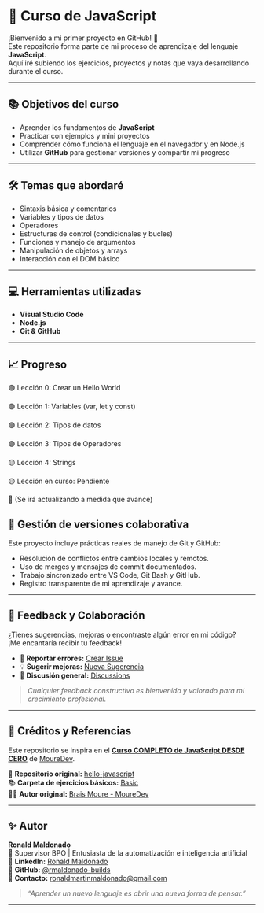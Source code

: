 # 🧠 Curso de JavaScript

¡Bienvenido a mi primer proyecto en GitHub! 🚀  
Este repositorio forma parte de mi proceso de aprendizaje del lenguaje **JavaScript**.  
Aquí iré subiendo los ejercicios, proyectos y notas que vaya desarrollando durante el curso.

---

## 📚 Objetivos del curso

- Aprender los fundamentos de **JavaScript**  
- Practicar con ejemplos y mini proyectos  
- Comprender cómo funciona el lenguaje en el navegador y en Node.js  
- Utilizar **GitHub** para gestionar versiones y compartir mi progreso

---

## 🛠️ Temas que abordaré

- Sintaxis básica y comentarios  
- Variables y tipos de datos  
- Operadores  
- Estructuras de control (condicionales y bucles)  
- Funciones y manejo de argumentos  
- Manipulación de objetos y arrays  
- Interacción con el DOM básico 

---

## 💻 Herramientas utilizadas

- **Visual Studio Code**  
- **Node.js**  
- **Git & GitHub**

---

## 📈 Progreso

🟢 Lección 0: Crear un Hello World

🟢 Lección 1: Variables (var, let y const)

🟢 Lección 2: Tipos de datos

🟢 Lección 3: Tipos de Operadores

🟡 Lección 4: Strings

🟡 Lección en curso: Pendiente

🔴 (Se irá actualizando a medida que avance)

## 🧩 Gestión de versiones colaborativa

Este proyecto incluye prácticas reales de manejo de Git y GitHub:
- Resolución de conflictos entre cambios locales y remotos.
- Uso de merges y mensajes de commit documentados.
- Trabajo sincronizado entre VS Code, Git Bash y GitHub.
- Registro transparente de mi aprendizaje y avance.

---

## 💬 Feedback y Colaboración

¿Tienes sugerencias, mejoras o encontraste algún error en mi código?  
¡Me encantaría recibir tu feedback!

- 🐛 **Reportar errores:** [Crear Issue](https://github.com/rmaldonado-builds/[NOMBRE-DE-TU-REPO]/issues/new?template=bug_report.md)
- 💡 **Sugerir mejoras:** [Nueva Sugerencia](https://github.com/rmaldonado-builds/[NOMBRE-DE-TU-REPO]/issues/new?template=feature_request.md)
- 🤝 **Discusión general:** [Discussions](https://github.com/rmaldonado-builds/[NOMBRE-DE-TU-REPO]/discussions)

> *Cualquier feedback constructivo es bienvenido y valorado para mi crecimiento profesional.*

---

## 🙌 Créditos y Referencias

Este repositorio se inspira en el **[Curso COMPLETO de JavaScript DESDE CERO](https://github.com/mouredev/hello-javascript)** de [MoureDev](https://github.com/mouredev).

🔄 **Repositorio original:** [hello-javascript](https://github.com/mouredev/hello-javascript)  
📚 **Carpeta de ejercicios básicos:** [Basic](https://github.com/mouredev/hello-javascript/tree/main/Basic)  
👨‍💻 **Autor original:** [Brais Moure - MoureDev](https://github.com/mouredev)

---

## ✨ Autor

**Ronald Maldonado**  
📍 Supervisor BPO | Entusiasta de la automatización e inteligencia artificial  
💼 **LinkedIn:** [Ronald Maldonado](https://www.linkedin.com/in/ronald-martin-maldonado-g/)  
🐙 **GitHub:** [@rmaldonado-builds](https://github.com/rmaldonado-builds)  
📧 **Contacto:** [ronaldmartinmaldonado@gmail.com](mailto:ronaldmartinmaldonado@gmail.com)

> _“Aprender un nuevo lenguaje es abrir una nueva forma de pensar.”_

---



